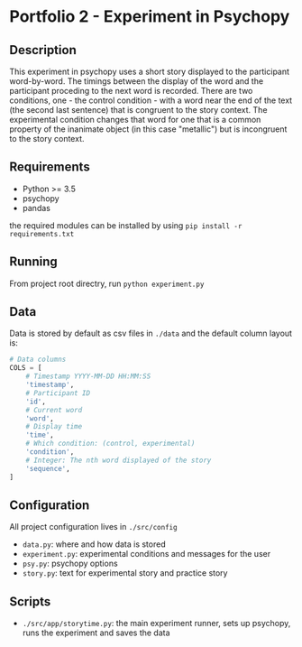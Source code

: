 # Portfolio 2 - Experiment in Psychopy

## Description

This experiment in psychopy uses a short story displayed to the participant word-by-word.
The timings between the display of the word and the participant proceding to the next word is recorded.
There are two conditions, one - the control condition - with a word near the end of the text 
(the second last sentence) that is congruent to the story context. The experimental condition
changes that word for one that is a common property of the inanimate object (in this case "metallic")
but is incongruent to the story context.

## Requirements

* Python >= 3.5
* psychopy
* pandas

the required modules can be installed by using `pip install -r requirements.txt`

## Running

From project root directry, run `python experiment.py`

## Data

Data is stored by default as csv files in `./data` and the default column layout is:

```python
# Data columns
COLS = [
    # Timestamp YYYY-MM-DD HH:MM:SS
    'timestamp',
    # Participant ID
    'id',
    # Current word
    'word',
    # Display time
    'time',
    # Which condition: (control, experimental)
    'condition',
    # Integer: The nth word displayed of the story
    'sequence',
]
```

## Configuration

All project configuration lives in `./src/config`

* `data.py`: where and how data is stored
* `experiment.py`: experimental conditions and messages for the user
* `psy.py`: psychopy options
* `story.py`: text for experimental story and practice story

## Scripts

* `./src/app/storytime.py`: the main experiment runner, sets up psychopy, runs the experiment and saves the data

